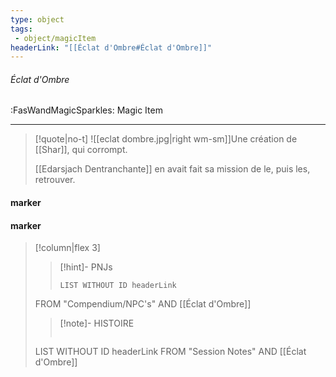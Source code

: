 ```yaml
---
type: object
tags:
 - object/magicItem
headerLink: "[[Éclat d'Ombre#Éclat d'Ombre]]"
---
```


###### Éclat d'Ombre
<span class="sub2">:FasWandMagicSparkles: Magic Item</span>
___

> [!quote|no-t]
>![[eclat dombre.jpg|right wm-sm]]Une création de [[Shar]], qui corrompt.
>
>[[Edarsjach Dentranchante]] en avait fait sa mission de le, puis les, retrouver.
<span class="clearfix"></span>

#### marker
#### marker
> [!column|flex 3]
>>[!hint]- PNJs
>>```dataview
>>LIST WITHOUT ID headerLink
>FROM "Compendium/NPC's" AND [[Éclat d'Ombre]]
>
>>[!note]- HISTOIRE
>>```dataview
>LIST WITHOUT ID headerLink
>FROM "Session Notes" AND [[Éclat d'Ombre]]